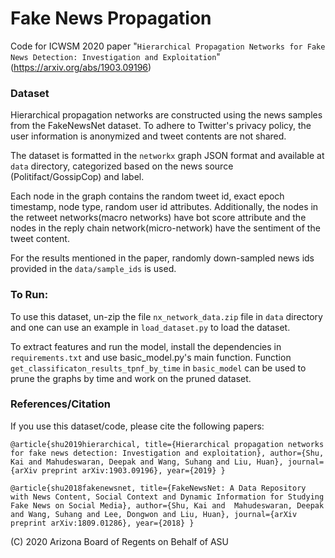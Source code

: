 # Fake News Propagation
Code for ICWSM 2020 paper "`Hierarchical Propagation Networks for Fake News Detection: Investigation and Exploitation`" (https://arxiv.org/abs/1903.09196)

### Dataset
Hierarchical propagation networks are constructed using the news samples from the FakeNewsNet dataset. 
To adhere to Twitter's privacy policy, the user information is anonymized and tweet contents are not shared.

The dataset is formatted in the `networkx` graph JSON format
 and available at `data` directory, categorized based on the news source (Politifact/GossipCop) and label.

Each node in the graph contains the random tweet id, exact epoch timestamp, node type, random user id attributes.
Additionally, the nodes in the retweet networks(macro networks) have bot score attribute and
the nodes in the reply chain network(micro-network) have the sentiment of the tweet content.

For the results mentioned in the paper, randomly down-sampled news ids provided in the `data/sample_ids` is used.


### To Run:
To use this dataset, un-zip the file `nx_network_data.zip` file in `data` directory and one can use an example in `load_dataset.py` to load the dataset.

To extract features and run the model, install the dependencies in `requirements.txt` and use basic_model.py's main function. Function `get_classificaton_results_tpnf_by_time`
in `basic_model` can be used to prune the graphs by time and work on the pruned dataset.

### References/Citation
If you use this dataset/code, please cite the following papers:

`@article{shu2019hierarchical,
  title={Hierarchical propagation networks for fake news detection: Investigation and exploitation},
  author={Shu, Kai and Mahudeswaran, Deepak and Wang, Suhang and Liu, Huan},
  journal={arXiv preprint arXiv:1903.09196},
  year={2019}
}`

`@article{shu2018fakenewsnet,
  title={FakeNewsNet: A Data Repository with News Content, Social Context and Dynamic Information for Studying Fake News on Social Media},
  author={Shu, Kai and  Mahudeswaran, Deepak and Wang, Suhang and Lee, Dongwon and Liu, Huan},
  journal={arXiv preprint arXiv:1809.01286},
  year={2018}
}`

(C) 2020 Arizona Board of Regents on Behalf of ASU
